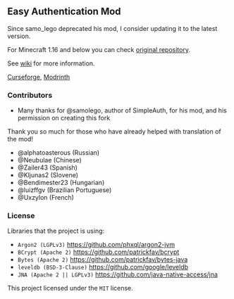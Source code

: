 ## Easy Authentication Mod

Since samo_lego deprecated his mod, I consider updating it to the latest version.

For Minecraft 1.16 and below you can check [original repository](https://github.com/samolego/SimpleAuth).

See [wiki](https://github.com/NikitaCartes/EasyAuth/wiki) for more information.

[Curseforge](https://www.curseforge.com/minecraft/mc-mods/easyauth), [Modrinth](https://modrinth.com/mod/easyauth)

### Contributors

* Many thanks for @samolego, author of SimpleAuth, for his mod, and his permission on creating this fork

Thank you so much for those who have already helped with translation of the mod!
* @alphatoasterous (Russian)
* @Neubulae (Chinese)
* @Zailer43 (Spanish)
* @Kljunas2 (Slovene)
* @Bendimester23 (Hungarian)
* @luizffgv (Brazilian Portuguese)
* @Uxzylon (French)


### License
Libraries that the project is using:
- `Argon2 (LGPLv3)` https://github.com/phxql/argon2-jvm
- `BCrypt (Apache 2)` https://github.com/patrickfav/bcrypt
- `Bytes (Apache 2)` https://github.com/patrickfav/bytes-java
- `leveldb (BSD-3-Clause)` https://github.com/google/leveldb
- `JNA (Apache 2 || LGPLv3)` https://github.com/java-native-access/jna

This project licensed under the `MIT` license.

